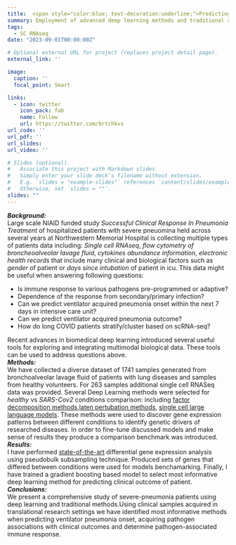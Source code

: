 ```yaml
---
title:  <span style="color:blue; text-decoration:underline;">Predicting Pneumonia Outcomes: Deep Learning and Traditional Methods</span>
summary: Employment of advanced deep learning methods and traditional approaches to identify key factors in predicting clinical outcomes for severe pneumonia patients  using diverse patient data, including single-cell RNAseq and electronic health records from large-scale NIAID-funded study.
tags: 
  - SC RNAseq
date: "2023-09-01T00:00:00Z"

# Optional external URL for project (replaces project detail page).
external_link: ''

image:
  caption: ''
  focal_point: Smart

links:
  - icon: twitter
    icon_pack: fab
    name: Follow
    url: https://twitter.com/brtchkvs
url_code: ''
url_pdf: ''
url_slides: 
url_video: ''

# Slides (optional).
#   Associate this project with Markdown slides.
#   Simply enter your slide deck's filename without extension.
#   E.g. `slides = "example-slides"` references `content/slides/example-slides.md`.
#   Otherwise, set `slides = ""`.
slides: ""
---
```


***Background:*** <br>Large scale NIAID funded study *Successful Clinical Response In Pneumonia Treatment* of hospitalized patients with severe pneuomina held across several years at Northwestern Memorial Hospital is collecting multiple types of patients data including: *Single cell RNAseq*, *flow cytometry of broncheoalveolar lavage fluid*, *cytokines abundance information*, *electronic health records* that include many clinical and biological factors such as *gender* of patient or *days since intubation* of patient in icu. This data might be useful when answering following questions: 
* Is immune response to various pathogens pre-programmed or adaptive?
* Dependence of the response from secondary/primary infection?
* Can we predict ventilator acquired pneumonia onset within the next 7 days in intensive care unit?
* Can we predict ventilator acquired pneumonia outcome?
* How do long COVID patients stratify/cluster based on scRNA-seq?

Recent advances in biomedical deep learning introduced several useful tools for exploring and integrating multimodal biological data. These tools can be used to address questions above.<br>
***Methods:*** <br>We have collected a diverse dataset of 1741 samples generated from bronchoalveolar lavage fluid of patients with lung diseases and samples from healthy volunteers. For 263 samples additional single cell RNASeq data was provided. Several Deep Learning methods were selected for *healthy* vs *SARS-Cov2* conditions comparison: including [factor decomposition methods](https://www.ncbi.nlm.nih.gov/pmc/articles/PMC6010767/),[laten pertubation methods](https://www.nature.com/articles/s41592-023-01969-x), [single cell large language models](https://www.nature.com/articles/s41586-023-06139-9). These methods were used to discover gene expression patterns between different conditions to identify genetic drivers of researched diseases. In order to fine-tune discussed models and make sense of results they produce a comparison benchmark was introduced.<br>
***Results:*** <br>I have performed [state-of-the-art](https://doi.org/10.1038/s41467-021-25960-2) differential gene expression analysis using pseudobulk subsampling technique. Produced sets of genes that differed between conditions were used for models benchamarking. Finally, I have trained a gradient boosting based model to select most informative deep learning method for predicting clinical outcome of patient.<br>
***Conclusions:*** <br>We present a comprehensive study of severe-pneumonia patients using deep learning and traditional methods.Using clinical samples acquired in translational research settings we have identified most informative methods when predicting ventilator pneumonia onset, acquiring pathogen associations with clinical outcomes and determine pathogen-associated immune response.



